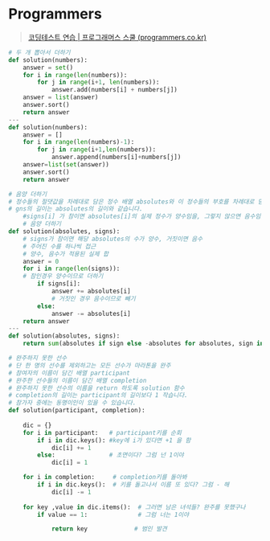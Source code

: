 # Programmers
> [코딩테스트 연습 | 프로그래머스 스쿨 (programmers.co.kr)](https://school.programmers.co.kr/learn/challenges?tab=all_challenges)
```python
# 두 개 뽑아서 더하기
def solution(numbers):
    answer = set()
    for i in range(len(numbers)):
        for j in range(i+1, len(numbers)):
            answer.add(numbers[i] + numbers[j])
    answer = list(answer)
    answer.sort()
    return answer
---
def solution(numbers):
    answer = []
    for i in range(len(numbers)-1):
        for j in range(i+1,len(numbers)):
            answer.append(numbers[i]+numbers[j])
    answer=list(set(answer))
    answer.sort()
    return answer
```
```python
# 음양 더하기
# 정수들의 절댓값을 차례대로 담은 정수 배열 absolutes와 이 정수들의 부호를 차례대로 담은 불리언 배열 signs가 매개변수로 주어집니다. 실제 정수들의 합을 구하여 return 하도록 solution 함수를 완성
# gns의 길이는 absolutes의 길이와 같습니다.
    #signs[i] 가 참이면 absolutes[i]의 실제 정수가 양수임을, 그렇지 않으면 음수임을 의미
    # 음양 더하기
def solution(absolutes, signs):
    # signs가 참이면 해당 absolutes의 수가 양수, 거짓이면 음수
    # 주어진 수를 하나씩 접근
    # 양수, 음수가 적용된 실제 합
    answer = 0
    for i in range(len(signs)):
    # 참인경우 양수이므로 더하기
        if signs[i]:
            answer += absolutes[i]
            # 거짓인 경우 음수이므로 빼기
        else:
            answer -= absolutes[i]
    return answer
---
def solution(absolutes, signs):
    return sum(absolutes if sign else -absolutes for absolutes, sign in zip(absolutes, signs))
```
```python
# 완주하지 못한 선수
# 단 한 명의 선수를 제외하고는 모든 선수가 마라톤을 완주
# 참여자의 이름이 담긴 배열 participant
# 완주한 선수들의 이름이 담긴 배열 completion
# 완주하지 못한 선수의 이름을 return 하도록 solution 함수
# completion의 길이는 participant의 길이보다 1 작습니다.
# 참가자 중에는 동명이인이 있을 수 있습니다.
def solution(participant, completion):
    
    dic = {}
    for i in participant:   # participant키를 순회
        if i in dic.keys(): #key에 i가 있다면 +1 을 함
            dic[i] += 1
        else:               # 초면이다? 그럼 넌 1이야
            dic[i] = 1

    for i in completion:     # completion키를 돌아봐
        if i in dic.keys():  # 키를 돌고나서 이름 또 있다? 그럼 - 해
            dic[i] -= 1
            
    for key ,value in dic.items():  # 그러면 남은 녀석들? 완주를 못했구나
        if value == 1:              # 그럼 너는 1이야

            return key             # 범인 발견
```
```python

```
```python

```
```python

```
```python

```
```python

```
```python

```
```python

```
```python

```
```python

```
```python

```
```python

```
```python

```
```python

```
```python

```
```python

```
```python

```
